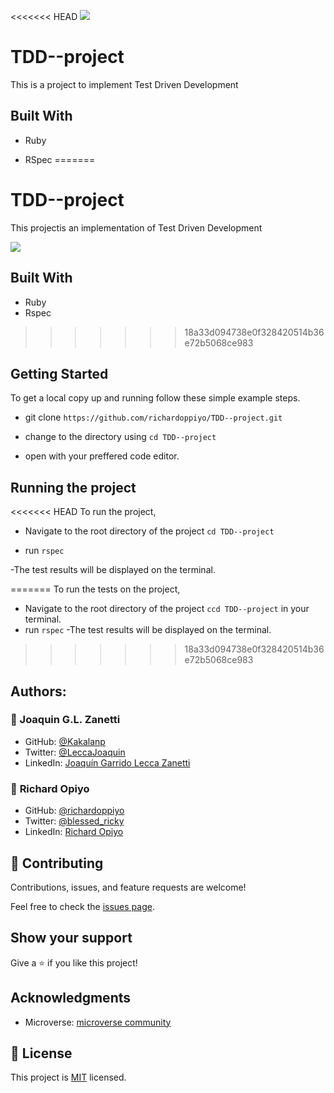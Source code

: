 <<<<<<< HEAD
![](https://img.shields.io/badge/Microverse-blueviolet)
 # TDD--project
 This is a project to implement Test Driven Development
 
 ## Built With

 - Ruby

 - RSpec
=======
# TDD--project
This projectis an implementation of Test Driven Development

![](https://img.shields.io/badge/Microverse-blueviolet)


 ## Built With

 - Ruby
 - Rspec
>>>>>>> 18a33d094738e0f328420514b36e72b5068ce983

 ## Getting Started

 To get a local copy up and running follow these simple example steps.
- git clone  `https://github.com/richardoppiyo/TDD--project.git`

- change to the directory using `cd TDD--project`

- open with your preffered code editor.

 ## Running the project

<<<<<<< HEAD
To run the project,
- Navigate to the root directory of the project `cd TDD--project`

- run `rspec`

-The test results will be displayed on the terminal.

=======
To run the tests on the project,
- Navigate to the root directory of the project `ccd TDD--project` in your terminal.
- run `rspec`
-The test results will be displayed on the terminal.


>>>>>>> 18a33d094738e0f328420514b36e72b5068ce983
 ## Authors:

### 👤 Joaquin G.L. Zanetti
- GitHub: [@Kakalanp](https://github.com/Kakalanp)
- Twitter: [@LeccaJoaquin](https://twitter.com/LeccaJoaquin)
- LinkedIn: [Joaquín Garrido Lecca Zanetti](https://www.linkedin.com/in/joaquin-garrido-lecca-zanetti/)

### 👤 **Richard Opiyo**

- GitHub: [@richardoppiyo](https://github.com/richardoppiyo)
- Twitter: [@blessed_ricky](https://twitter.com/blessed_ricky)
- LinkedIn: [Richard Opiyo](https://linkedin.com/in/richardoppiyo) 

 ## 🤝 Contributing

 Contributions, issues, and feature requests are welcome!

 Feel free to check the [issues page](https://github.com/usorfaitheloho/school-library/issues).

 ## Show your support

 Give a ⭐️ if you like this project!

 ## Acknowledgments

 - Microverse: [microverse community](https://github.com/microverseinc)

 ## 📝 License

 This project is [MIT](./MIT.md) licensed.